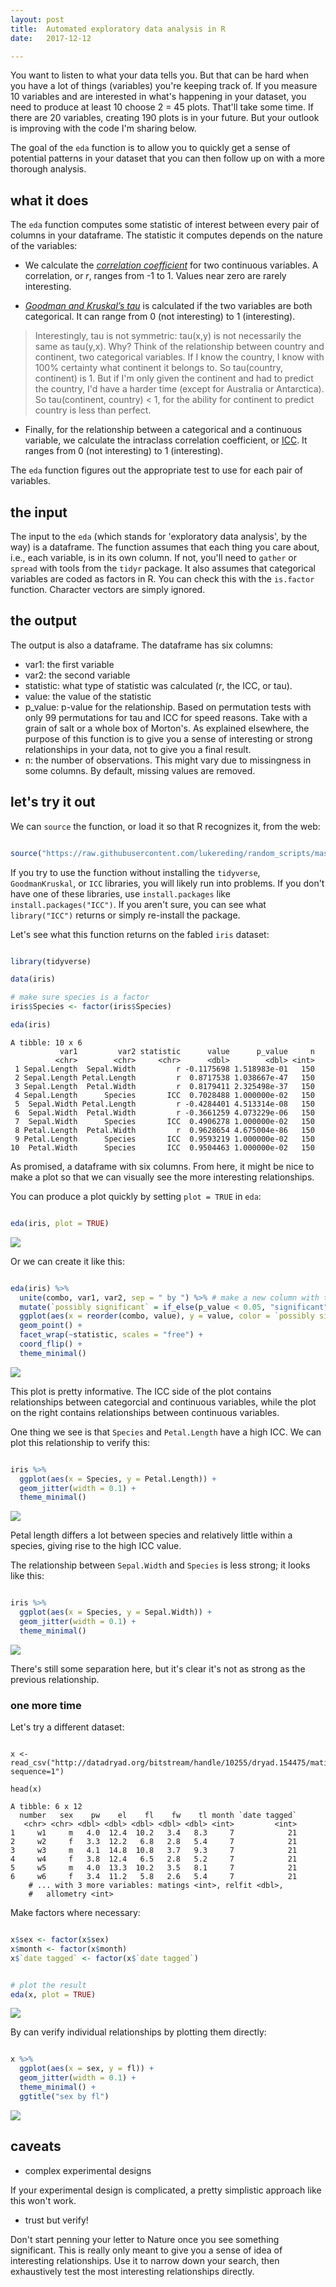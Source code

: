 ```yaml
---
layout: post
title:  Automated exploratory data analysis in R
date:   2017-12-12

---
```


You want to listen to what your data tells you. But that can be hard when you have a lot of things (variables) you're keeping track of. If you measure 10 variables and are interested in what's happening in your dataset, you need to produce at least 10 choose 2 = 45 plots. That'll take some time. If there are 20 variables, creating 190 plots is in your future. But your outlook is improving with the code I'm sharing below.

The goal of the `eda` function is to allow you to quickly get a sense of potential patterns in your dataset that you can then follow up on with a more thorough analysis. 

## what it does

The `eda` function computes some statistic of interest between every pair of columns in your dataframe. The statistic it computes depends on the nature of the variables:

- We calculate the [_correlation coefficient_](https://en.wikipedia.org/wiki/Pearson_correlation_coefficient) for two continuous variables. A correlation, or _r_, ranges from -1 to 1. Values near zero are rarely interesting.

- [_Goodman and Kruskal’s tau_](https://cran.r-project.org/web/packages/GoodmanKruskal/vignettes/GoodmanKruskal.html) is calculated if the two variables are both categorical. It can range from 0 (not interesting) to 1 (interesting). 

> Interestingly, tau is not symmetric: tau(x,y) is not necessarily the same as tau(y,x). Why? Think of the relationship between country and continent, two categorical variables. If I know the country, I know with 100% certainty what continent it belongs to. So tau(country, continent) is 1. But if I'm only given the continent and had to predict the country, I'd have a harder time (except for Australia or Antarctica). So tau(continent, country) < 1, for the ability for continent to predict country is less than perfect.

- Finally, for the relationship between a categorical and a continuous variable, we calculate the intraclass correlation coefficient, or [ICC](https://en.wikipedia.org/wiki/Intraclass_correlation). It ranges from 0 (not interesting) to 1 (interesting). 

The `eda` function figures out the appropriate test to use for each pair of variables.

## the input

The input to the `eda` (which stands for 'exploratory data analysis', by the way) is a dataframe. The function assumes that each thing you care about, i.e., each variable, is in its own column. If not, you'll need to `gather` or `spread` with tools from the `tidyr` package. It also assumes that categorical variables are coded as factors in R. You can check this with the `is.factor` function. Character vectors are simply ignored.

## the output 

The output is also a dataframe. The dataframe has six columns:

- var1: the first variable
- var2: the second variable
- statistic: what type of statistic was calculated (_r_, the ICC, or tau).
- value: the value of the statistic
- p_value: p-value for the relationship. Based on permutation tests with only 99 permutations for tau and ICC for speed reasons. Take with a grain of salt or a whole box of Morton's. As explained elsewhere, the purpose of this function is to give you a sense of interesting or strong relationships in your data, not to give you a final result.
- n: the number of observations. This might vary due to missingness in some columns. By default, missing values are removed.

## let's try it out

We can `source` the function, or load it so that R recognizes it, from the web:

```r

source("https://raw.githubusercontent.com/lukereding/random_scripts/master/eda.R")

```

If you try to use the function without installing the `tidyverse`, `GoodmanKruskal`, or `ICC` libraries, you will likely run into problems. If you don't have one of these libraries, use `install.packages` like `install.packages("ICC")`. If you aren't sure, you can see what `library("ICC")` returns or simply re-install the package.

Let's see what this function returns on the fabled `iris` dataset:

```r

library(tidyverse)

data(iris)

# make sure species is a factor
iris$Species <- factor(iris$Species)

eda(iris)

```

	A tibble: 10 x 6    
	           var1         var2 statistic      value      p_value     n   
	          <chr>        <chr>     <chr>      <dbl>        <dbl> <int>   
	 1 Sepal.Length  Sepal.Width         r -0.1175698 1.518983e-01   150   
	 2 Sepal.Length Petal.Length         r  0.8717538 1.038667e-47   150   
	 3 Sepal.Length  Petal.Width         r  0.8179411 2.325498e-37   150   
	 4 Sepal.Length      Species       ICC  0.7028488 1.000000e-02   150   
	 5  Sepal.Width Petal.Length         r -0.4284401 4.513314e-08   150   
	 6  Sepal.Width  Petal.Width         r -0.3661259 4.073229e-06   150   
	 7  Sepal.Width      Species       ICC  0.4906278 1.000000e-02   150   
	 8 Petal.Length  Petal.Width         r  0.9628654 4.675004e-86   150   
	 9 Petal.Length      Species       ICC  0.9593219 1.000000e-02   150   
	10  Petal.Width      Species       ICC  0.9504463 1.000000e-02   150   

As promised, a dataframe with six columns. From here, it might be nice to make a plot so that we can visually see the more interesting relationships.

You can produce a plot quickly by setting `plot = TRUE` in `eda`:


```r

eda(iris, plot = TRUE)

```

![]({{site.baseurl}}/images/post11/plot1.jpeg)

Or we can create it like this:

```r

eda(iris) %>%
  unite(combo, var1, var2, sep = " by ") %>% # make a new column with the combination of both variables
  mutate(`possibly significant` = if_else(p_value < 0.05, "significant", "NS")) %>%
  ggplot(aes(x = reorder(combo, value), y = value, color = `possibly significant`)) +
  geom_point() +
  facet_wrap(~statistic, scales = "free") +
  coord_flip() +
  theme_minimal()

```

![]({{site.baseurl}}/images/post11/plot2.jpeg)


This plot is pretty informative. The ICC side of the plot contains relationships between categorcial and continuous variables, while the plot on the right contains relationships between continuous variables.

One thing we see is that `Species` and `Petal.Length` have a high ICC. We can plot this relationship to verify this:


```r

iris %>%
  ggplot(aes(x = Species, y = Petal.Length)) +
  geom_jitter(width = 0.1) +
  theme_minimal()

```

![]({{site.baseurl}}/images/post11/plot3.jpeg)

Petal length differs a lot between species and relatively little within a species, giving rise to the high ICC value.

The relationship between `Sepal.Width` and `Species` is less strong; it looks like this:


```r

iris %>%
  ggplot(aes(x = Species, y = Sepal.Width)) +
  geom_jitter(width = 0.1) +
  theme_minimal()


```

![]({{site.baseurl}}/images/post11/plot4.jpeg)

There's still some separation here, but it's clear it's not as strong as the previous relationship. 

### one more time

Let's try a different dataset:

```{r}

x <- read_csv("http://datadryad.org/bitstream/handle/10255/dryad.154475/mating_success_allometry_2014.csv?sequence=1")

head(x)

```

	A tibble: 6 x 12
	  number   sex    pw    el    fl    fw    tl month `date tagged`
	   <chr> <chr> <dbl> <dbl> <dbl> <dbl> <dbl> <int>         <int>
	1     w1     m   4.0  12.4  10.2   3.4   8.3     7            21
	2     w2     f   3.3  12.2   6.8   2.8   5.4     7            21
	3     w3     m   4.1  14.8  10.8   3.7   9.3     7            21
	4     w4     f   3.8  12.4   6.5   2.8   5.2     7            21
	5     w5     m   4.0  13.3  10.2   3.5   8.1     7            21
	6     w6     f   3.4  11.2   5.8   2.6   5.4     7            21
		# ... with 3 more variables: matings <int>, relfit <dbl>,
		#   allometry <int>

Make factors where necessary:


```r

x$sex <- factor(x$sex)
x$month <- factor(x$month)
x$`date tagged` <- factor(x$`date tagged`)


# plot the result
eda(x, plot = TRUE)

```

![]({{site.baseurl}}/images/post11/plot5.jpeg)

By can verify individual relationships by plotting them directly:


```r

x %>% 
  ggplot(aes(x = sex, y = fl)) +
  geom_jitter(width = 0.1) +
  theme_minimal() +
  ggtitle("sex by fl")

```

![]({{site.baseurl}}/images/post11/plot6.jpeg)


## caveats

- complex experimental designs

If your experimental design is complicated, a pretty simplistic approach like this won't work.

- trust but verify!

Don't start penning your letter to Nature once you see something significant. This is really only meant to give you a sense of idea of interesting relationships. Use it to narrow down your search, then exhaustively test the most interesting relationships directly.
